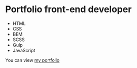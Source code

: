 # Portfolio front-end developer

- HTML
- CSS
- BEM
- SCSS
- Gulp
- JavaScript

You can view [my portfolio](https://lotos811.github.io/portfolio/)



